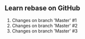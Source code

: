 ## Learn rebase on GitHub

1. Changes on branch 'Master' #1
2. Changes on branch 'Master' #2
3. Changes on branch 'Master' #3